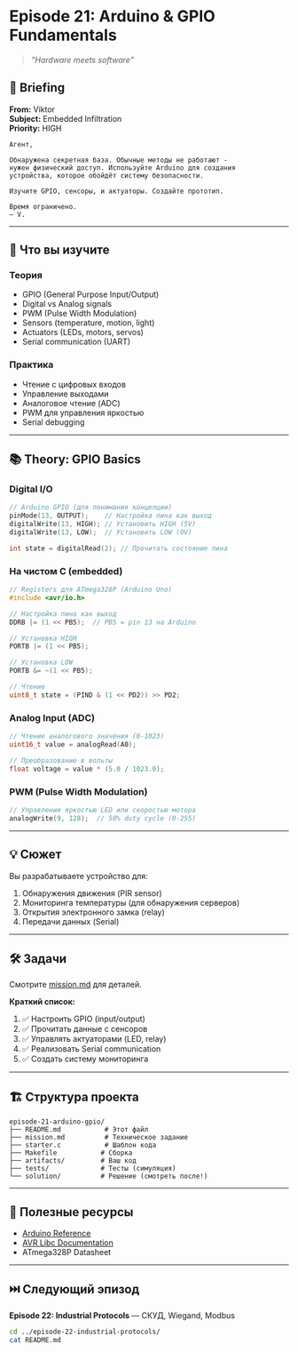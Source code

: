 # Episode 21: Arduino & GPIO Fundamentals
> *"Hardware meets software"*

## 📖 Briefing

**From:** Viktor  
**Subject:** Embedded Infiltration  
**Priority:** HIGH

```
Агент,

Обнаружена секретная база. Обычные методы не работают - 
нужен физический доступ. Используйте Arduino для создания 
устройства, которое обойдёт систему безопасности.

Изучите GPIO, сенсоры, и актуаторы. Создайте прототип.

Время ограничено.
— V.
```

---

## 🎯 Что вы изучите

### Теория
- GPIO (General Purpose Input/Output)
- Digital vs Analog signals
- PWM (Pulse Width Modulation)
- Sensors (temperature, motion, light)
- Actuators (LEDs, motors, servos)
- Serial communication (UART)

### Практика
- Чтение с цифровых входов
- Управление выходами
- Аналоговое чтение (ADC)
- PWM для управления яркостью
- Serial debugging

---

## 📚 Theory: GPIO Basics

### Digital I/O

```c
// Arduino GPIO (для понимания концепции)
pinMode(13, OUTPUT);    // Настройка пина как выход
digitalWrite(13, HIGH); // Установить HIGH (5V)
digitalWrite(13, LOW);  // Установить LOW (0V)

int state = digitalRead(2); // Прочитать состояние пина
```

### На чистом C (embedded)

```c
// Registers для ATmega328P (Arduino Uno)
#include <avr/io.h>

// Настройка пина как выход
DDRB |= (1 << PB5);  // PB5 = pin 13 на Arduino

// Установка HIGH
PORTB |= (1 << PB5);

// Установка LOW
PORTB &= ~(1 << PB5);

// Чтение
uint8_t state = (PIND & (1 << PD2)) >> PD2;
```

### Analog Input (ADC)

```c
// Чтение аналогового значения (0-1023)
uint16_t value = analogRead(A0);

// Преобразование в вольты
float voltage = value * (5.0 / 1023.0);
```

### PWM (Pulse Width Modulation)

```c
// Управление яркостью LED или скоростью мотора
analogWrite(9, 128);  // 50% duty cycle (0-255)
```

---

## 💡 Сюжет

Вы разрабатываете устройство для:
1. Обнаружения движения (PIR sensor)
2. Мониторинга температуры (для обнаружения серверов)
3. Открытия электронного замка (relay)
4. Передачи данных (Serial)

---

## 🛠 Задачи

Смотрите [mission.md](mission.md) для деталей.

**Краткий список:**
1. ✅ Настроить GPIO (input/output)
2. ✅ Прочитать данные с сенсоров
3. ✅ Управлять актуаторами (LED, relay)
4. ✅ Реализовать Serial communication
5. ✅ Создать систему мониторинга

---

## 🏗 Структура проекта

```
episode-21-arduino-gpio/
├── README.md           # Этот файл
├── mission.md          # Техническое задание
├── starter.c           # Шаблон кода
├── Makefile           # Сборка
├── artifacts/         # Ваш код
├── tests/             # Тесты (симуляция)
└── solution/          # Решение (смотреть после!)
```

---

## 📝 Полезные ресурсы

- [Arduino Reference](https://www.arduino.cc/reference/en/)
- [AVR Libc Documentation](https://www.nongnu.org/avr-libc/)
- ATmega328P Datasheet

---

## ⏭️ Следующий эпизод

**Episode 22: Industrial Protocols** — СКУД, Wiegand, Modbus

```bash
cd ../episode-22-industrial-protocols/
cat README.md
```
